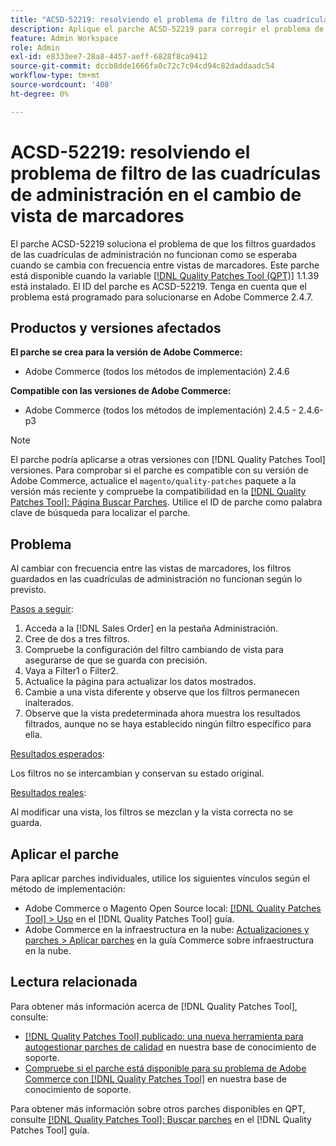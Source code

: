 ```yaml
---
title: "ACSD-52219: resolviendo el problema de filtro de las cuadrículas de administración en el cambio de vista de marcadores"
description: Aplique el parche ACSD-52219 para corregir el problema de Adobe Commerce en el que los filtros guardados de las cuadrículas de administración no funcionan como se espera cuando se cambia con frecuencia entre vistas de marcadores.
feature: Admin Workspace
role: Admin
exl-id: e8333ee7-28a8-4457-aeff-6828f8ca9412
source-git-commit: dccb8dde1666fa0c72c7c94cd94c82daddaadc54
workflow-type: tm+mt
source-wordcount: '408'
ht-degree: 0%

---
```


# ACSD-52219: resolviendo el problema de filtro de las cuadrículas de administración en el cambio de vista de marcadores

El parche ACSD-52219 soluciona el problema de que los filtros guardados de las cuadrículas de administración no funcionan como se esperaba cuando se cambia con frecuencia entre vistas de marcadores. Este parche está disponible cuando la variable [[!DNL Quality Patches Tool (QPT)]](/help/announcements/adobe-commerce-announcements/magento-quality-patches-released-new-tool-to-self-serve-quality-patches.md) 1.1.39 está instalado. El ID del parche es ACSD-52219. Tenga en cuenta que el problema está programado para solucionarse en Adobe Commerce 2.4.7.

## Productos y versiones afectados

**El parche se crea para la versión de Adobe Commerce:**

* Adobe Commerce (todos los métodos de implementación) 2.4.6

**Compatible con las versiones de Adobe Commerce:**

* Adobe Commerce (todos los métodos de implementación) 2.4.5 - 2.4.6-p3

>[!NOTE]
>
>El parche podría aplicarse a otras versiones con [!DNL Quality Patches Tool] versiones. Para comprobar si el parche es compatible con su versión de Adobe Commerce, actualice el `magento/quality-patches` paquete a la versión más reciente y compruebe la compatibilidad en la [[!DNL Quality Patches Tool]: Página Buscar Parches](https://experienceleague.adobe.com/tools/commerce-quality-patches/index.html). Utilice el ID de parche como palabra clave de búsqueda para localizar el parche.

## Problema

Al cambiar con frecuencia entre las vistas de marcadores, los filtros guardados en las cuadrículas de administración no funcionan según lo previsto.

<u>Pasos a seguir</u>:

1. Acceda a la [!DNL Sales Order] en la pestaña Administración.
1. Cree de dos a tres filtros.
1. Compruebe la configuración del filtro cambiando de vista para asegurarse de que se guarda con precisión.
1. Vaya a Filter1 o Filter2.
1. Actualice la página para actualizar los datos mostrados.
1. Cambie a una vista diferente y observe que los filtros permanecen inalterados.
1. Observe que la vista predeterminada ahora muestra los resultados filtrados, aunque no se haya establecido ningún filtro específico para ella.

<u>Resultados esperados</u>:

Los filtros no se intercambian y conservan su estado original.

<u>Resultados reales</u>:

Al modificar una vista, los filtros se mezclan y la vista correcta no se guarda.

## Aplicar el parche

Para aplicar parches individuales, utilice los siguientes vínculos según el método de implementación:

* Adobe Commerce o Magento Open Source local: [[!DNL Quality Patches Tool] > Uso](https://experienceleague.adobe.com/docs/commerce-operations/tools/quality-patches-tool/usage.html) en el [!DNL Quality Patches Tool] guía.
* Adobe Commerce en la infraestructura en la nube: [Actualizaciones y parches > Aplicar parches](https://experienceleague.adobe.com/docs/commerce-cloud-service/user-guide/develop/upgrade/apply-patches.html) en la guía Commerce sobre infraestructura en la nube.

## Lectura relacionada

Para obtener más información acerca de [!DNL Quality Patches Tool], consulte:

* [[!DNL Quality Patches Tool] publicado: una nueva herramienta para autogestionar parches de calidad](/help/announcements/adobe-commerce-announcements/magento-quality-patches-released-new-tool-to-self-serve-quality-patches.md) en nuestra base de conocimiento de soporte.
* [Compruebe si el parche está disponible para su problema de Adobe Commerce con [!DNL Quality Patches Tool]](/help/support-tools/patches-available-in-qpt-tool/check-patch-for-magento-issue-with-magento-quality-patches.md) en nuestra base de conocimiento de soporte.

Para obtener más información sobre otros parches disponibles en QPT, consulte [[!DNL Quality Patches Tool]: Buscar parches](https://experienceleague.adobe.com/tools/commerce-quality-patches/index.html) en el [!DNL Quality Patches Tool] guía.

